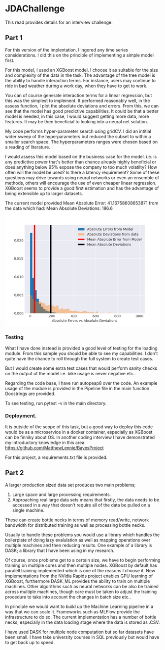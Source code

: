 # JDAChallenge

This read provides details for an interview challenge.

## Part 1

For this version of the implentation, I ingored any time series considerations. 
I did this on the principle of implementing a simple model first. 

For this model, I used an XGBoost model. 
I choose it as suitable for the size and complexity of the data in the task. 
The advantage of the tree model is the ability to handle interaction terms.
For instance, users may continue to ride in bad weather during a work day, when they have to get to work. 

You can of course generate interaction terms for a linear regression, but this was the simplest to implement. 
It performed reasonably well, in the assess function, I plot the absolute deviations and errors.
From this, we can see that the model has good predictive capabilities. 
It could be that a better model is needed, in this case, I would suggest getting more data, more features. 
It may be then beneficial to looking into a neural net solution. 
 
My code performs hyper-parameter search using gridCV. I did an intitial wider sweep of
the hyperparameters but reduced the subset to within a smaller search space. 
The hyperparameters ranges were chosen based on a reading of literature.

I would assess this model based on the business case for the model. 
i.e. is any predictive power that's better than chance already highly beneficial 
or does anything below 95% expose the company to too much volatilty?
How often will the model be used? Is there a latency requirement? 
Some of these questions may drive towards using neural networks or even an ensemble of methods, 
others will encourage the use of even cheaper linear regression. 
XGBoost seems to provide a good first estimation and has the advantage of being
extensible up to larger datasets.    

The current model provided Mean Absolute Error: 41.16758608653871 from the data which had:
Mean Absolute Deviations: 186.6
![alt text](https://github.com/MatthewLennie/JDAChallenge/blob/master/ImageOfPerformance.png)

### Testing
What I have done instead is provided a good level of testing for the loading module. 
From this sample you should be able to see my capabilities. 
I don't quite have the chance to roll through the full system to create test cases. 

But I would create some extra test cases that would perform sanity checks on the output of
the model i.e. bike usage is never negative etc.. 

Regarding the code base, I have run autopeap8 over the code. 
An example usage of the module is provided in the Pipeline file in the main function. 
Docstrings are provided. 

To see testing, run pytest -v in the main directory. 

### Deployment. 

It is outside of the scope of this task, but a good way to deploy this code would be 
as a microservice in a docker container, especially as XGBoost can be finniky about OS. 
In another coding interview I have demonstrated
my introductory knowledge in this area: https://github.com/MatthewLennie/BayesProject

For this project, a requirements.txt file is provided. 

## Part 2
 A larger production sized data set produces two main problems;
1. Large space and large processing requirements. 
2. Approaching real large data sets means that firstly, the data needs to be accessed
in a way that doesn't require all of the data be pulled on a single machine. 

These can create bottle necks in terms of memory read/write, network bandwidth for distributed training 
as well as processing bottle necks. 


Usually to handle these problems you would use a library which handles the boilerplate 
of doing lazy evalulation as well as mapping operations over multiple machines and then
reducing results. One example of a library is DASK; a library that I have been using in my research. 

Of course, once problems get to a certain size, we have to begin performing training
on multiple cores and then multiple nodes. 
XGBoost by default has paralell training implemented which is one of the reasons I choose it. 
New implementations from the NVidia Rapids project enables GPU learning of XGBoost, furthermore
DASK_ML provides the ability to train on multiple machines. 
Other algorithms such as neural networks can be also be trained across multiple machines, 
though care must be taken to adjust the training procedure to take into account the 
changes in batch size etc..

In principle we would want to build up the Machine Learning pipeline in a way that we can 
scale it. Frameworks such as MLFlow provide the infrastructure to do so. 
The current implementation has a number of bottle necks, especially in the data loading stage where the data is stored as .CSV. 
 
I have used DASK for multiple node computation but so far datasets have been small. 
I have take university courses in SQL previously but would have to get back up to speed. 


